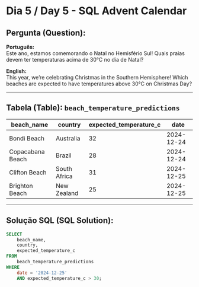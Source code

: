 # Dia 5 / Day 5 - SQL Advent Calendar

## Pergunta (Question):
**Português:**  
Este ano, estamos comemorando o Natal no Hemisfério Sul! Quais praias devem ter temperaturas acima de 30°C no dia de Natal?

**English:**  
This year, we’re celebrating Christmas in the Southern Hemisphere! Which beaches are expected to have temperatures above 30°C on Christmas Day?

---

## Tabela (Table): `beach_temperature_predictions`

| beach_name        | country         | expected_temperature_c | date       |
|-------------------|-----------------|-------------------------|------------|
| Bondi Beach       | Australia       | 32                      | 2024-12-24 |
| Copacabana Beach  | Brazil          | 28                      | 2024-12-24 |
| Clifton Beach     | South Africa    | 31                      | 2024-12-25 |
| Brighton Beach    | New Zealand     | 25                      | 2024-12-25 |

---

## Solução SQL (SQL Solution):
```sql
SELECT 
    beach_name, 
    country, 
    expected_temperature_c
FROM 
    beach_temperature_predictions
WHERE 
    date = '2024-12-25' 
    AND expected_temperature_c > 30;
